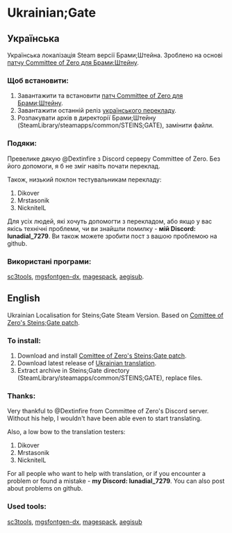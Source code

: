 # Ukrainian;Gate
## Українська

Українська локалізація Steam версії Брами;Штейна. Зроблено на основі [патчу Committee of Zero для Брами;Штейну](https://github.com/CommitteeOfZero/sghd-patch/releases).

### Щоб встановити:
1. Завантажити та встановити [патч Committee of Zero для Брами;Штейну](https://github.com/CommitteeOfZero/sghd-patch/releases).
2. Завантажити останній реліз [українського перекладу](https://github.com/LunaxD1al/Ukrainian-Gate/releases).
3. Розпакувати архів в директорії Брами;Штейну (SteamLibrary/steamapps/common/STEINS;GATE), замінити файли.


### Подяки:
Превелике дякую @Dextinfire з Discord серверу Committee of Zero. Без його допомоги, я б не зміг навіть почати переклад.

Також, низький поклон тестувальникам перекладу:
1. Dikover
2. Mrstasonik
3. NickniteIL

Для усіх людей, які хочуть допомогти з перекладом, або якщо у вас якісь технічні проблеми, чи ви знайшли помилку - **мій Discord: lunadial_7279**.
Ви також можете зробити пост з вашою проблемою на github.

### Використані програми:
[sc3tools](https://github.com/CommitteeOfZero/sc3tools), [mgsfontgen-dx](https://github.com/CommitteeOfZero/mgsfontgen-dx), [magespack](https://github.com/DanOl98/MagesPack), [aegisub](https://github.com/arch1t3cht/Aegisub).

## English

Ukrainian Localisation for Steins;Gate Steam Version. Based on [Comittee of Zero's Steins;Gate patch](https://github.com/CommitteeOfZero/sghd-patch/releases).

### To install:
1. Download and install [Comittee of Zero's Steins;Gate patch](https://github.com/CommitteeOfZero/sghd-patch/releases).
2. Download latest release of [Ukrainian translation](https://github.com/LunaxD1al/Ukrainian-Gate/releases).
3. Extract archive in Steins;Gate directory (SteamLibrary/steamapps/common/STEINS;GATE), replace files.

### Thanks:
Very thankful to @Dextinfire from Committee of Zero's Discord server. Without his help, I wouldn't have been able even to start translating.

Also, a low bow to the translation testers:
1. Dikover
2. Mrstasonik
3. NickniteIL

For all people who want to help with translation, or if you encounter a problem or found a mistake - **my Discord: lunadial_7279**.
You can also post about problems on github.

### Used tools:
[sc3tools](https://github.com/CommitteeOfZero/sc3tools), [mgsfontgen-dx](https://github.com/CommitteeOfZero/mgsfontgen-dx), [magespack](https://github.com/DanOl98/MagesPack), [aegisub](https://github.com/arch1t3cht/Aegisub)

